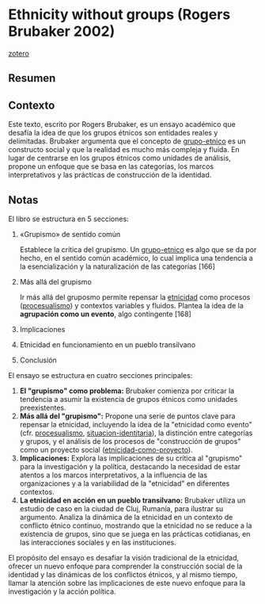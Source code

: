 # Ethnicity without groups (Rogers Brubaker 2002)

[zotero](zotero://select/items/@brubaker2002)

## Resumen

## Contexto

Este texto, escrito por Rogers Brubaker, es un ensayo académico que desafía la idea de que los grupos étnicos son entidades reales y delimitadas. Brubaker argumenta que el concepto de [grupo-etnico](grupo-etnico.md) es un constructo social y que la realidad es mucho más compleja y fluida. En lugar de centrarse en los grupos étnicos como unidades de análisis, propone un enfoque que se basa en las categorías, los marcos interpretativos y las prácticas de construcción de la identidad.

## Notas

El libro se estructura en 5 secciones:

1. «Grupismo» de sentido común

   Establece la crítica del grupismo. Un [grupo-etnico](grupo-etnico.md) es algo que se da por hecho, en el sentido común académico, lo cual implica una tendencia a la esencialización y la naturalización de las categorías [166]

1. Más allá del grupismo

   Ir más allá del gruposmo permite repensar la [etnicidad](etnicidad.md) como procesos ([procesualismo](procesualismo.md)) y contextos variables y fluidos. Plantea la idea de la **agrupación como un evento**, algo contingente [168]

1. Implicaciones

1. Etnicidad en funcionamiento en un pueblo transilvano

1. Conclusión

El ensayo se estructura en cuatro secciones principales:

1. **El "grupismo" como problema:** Brubaker comienza por criticar la tendencia a asumir la existencia de grupos étnicos como unidades preexistentes.
1. **Más allá del "grupismo":** Propone una serie de puntos clave para repensar la etnicidad, incluyendo la idea de la "etnicidad como evento" (cfr. [procesualismo](procesualismo.md), [situacion-identitaria](situacion-identitaria.md)), la distinción entre categorías y grupos, y el análisis de los procesos de "construcción de grupos" como un proyecto social ([etnicidad-como-proyecto](etnicidad-como-proyecto.md)).
1. **Implicaciones:** Explora las implicaciones de su crítica al "grupismo" para la investigación y la política, destacando la necesidad de estar atentos a los marcos interpretativos, a la influencia de las organizaciones y a la variabilidad de la "etnicidad" en diferentes contextos.
1. **La etnicidad en acción en un pueblo transilvano:** Brubaker utiliza un estudio de caso en la ciudad de Cluj, Rumanía, para ilustrar su argumento. Analiza la dinámica de la etnicidad en un contexto de conflicto étnico continuo, mostrando que la etnicidad no se reduce a la existencia de grupos, sino que se juega en las prácticas cotidianas, en las interacciones sociales y en las instituciones.

El propósito del ensayo es desafiar la visión tradicional de la etnicidad, ofrecer un nuevo enfoque para comprender la construcción social de la identidad y las dinámicas de los conflictos étnicos, y al mismo tiempo, llamar la atención sobre las implicaciones de este nuevo enfoque para la investigación y la acción política.
